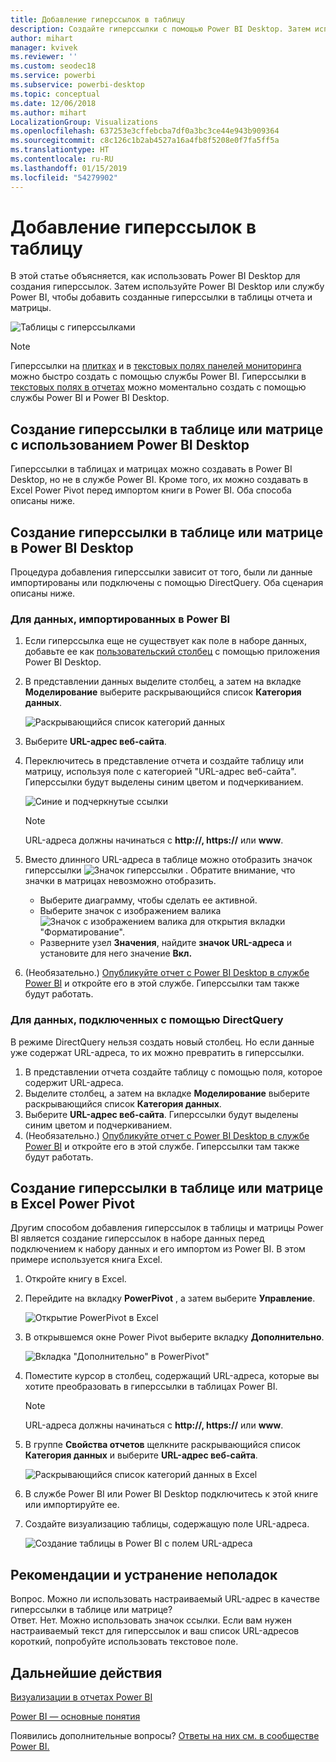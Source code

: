 ```yaml
---
title: Добавление гиперссылок в таблицу
description: Создайте гиперссылки с помощью Power BI Desktop. Затем используйте Power BI Desktop или службу Power BI, чтобы добавить созданные гиперссылки в таблицы отчета и матрицы.
author: mihart
manager: kvivek
ms.reviewer: ''
ms.custom: seodec18
ms.service: powerbi
ms.subservice: powerbi-desktop
ms.topic: conceptual
ms.date: 12/06/2018
ms.author: mihart
LocalizationGroup: Visualizations
ms.openlocfilehash: 637253e3cffebcba7df0a3bc3ce44e943b909364
ms.sourcegitcommit: c8c126c1b2ab4527a16a4fb8f5208e0f7fa5ff5a
ms.translationtype: HT
ms.contentlocale: ru-RU
ms.lasthandoff: 01/15/2019
ms.locfileid: "54279902"
---
```

# <a name="add-hyperlinks-to-a-table"></a>Добавление гиперссылок в таблицу
В этой статье объясняется, как использовать Power BI Desktop для создания гиперссылок. Затем используйте Power BI Desktop или службу Power BI, чтобы добавить созданные гиперссылки в таблицы отчета и матрицы. 

![Таблицы с гиперссылками](media/power-bi-hyperlinks-in-tables/hyperlinkedtable.png)

> [!NOTE]
> Гиперссылки на [плитках](service-dashboard-edit-tile.md) и в [текстовых полях панелей мониторинга](service-dashboard-add-widget.md) можно быстро создать с помощью службы Power BI. Гиперссылки в [текстовых полях в отчетах](service-add-hyperlink-to-text-box.md) можно моментально создать с помощью службы Power BI и Power BI Desktop.
> 
> 

## <a name="to-create-a-hyperlink-in-a-table-or-matrix-using-power-bi-desktop"></a>Создание гиперссылки в таблице или матрице с использованием Power BI Desktop
Гиперссылки в таблицах и матрицах можно создавать в Power BI Desktop, но не в службе Power BI. Кроме того, их можно создавать в Excel Power Pivot перед импортом книги в Power BI. Оба способа описаны ниже.

## <a name="create-a-table-or-matrix-hyperlink-in-power-bi-desktop"></a>Создание гиперссылки в таблице или матрице в Power BI Desktop
Процедура добавления гиперссылки зависит от того, были ли данные импортированы или подключены с помощью DirectQuery. Оба сценария описаны ниже.

### <a name="for-data-imported-into-power-bi"></a>Для данных, импортированных в Power BI
1. Если гиперссылка еще не существует как поле в наборе данных, добавьте ее как [пользовательский столбец](desktop-common-query-tasks.md) с помощью приложения Power BI Desktop.
2. В представлении данных выделите столбец, а затем на вкладке **Моделирование** выберите раскрывающийся список **Категория данных**.
   
    ![Раскрывающийся список категорий данных](media/power-bi-hyperlinks-in-tables/pbi_data_category.png)
3. Выберите **URL-адрес веб-сайта**.
4. Переключитесь в представление отчета и создайте таблицу или матрицу, используя поле с категорией "URL-адрес веб-сайта". Гиперссылки будут выделены синим цветом и подчеркиванием.

    ![Синие и подчеркнутые ссылки](media/power-bi-hyperlinks-in-tables/power-bi-table-with-hyperlinks2.png)

    > [!NOTE]
    > URL-адреса должны начинаться с **http://, https://** или **www**.
    >
   
1. Вместо длинного URL-адреса в таблице можно отобразить значок гиперссылки  ![Значок гиперссылки](media/power-bi-hyperlinks-in-tables/power-bi-hyperlink-icon.png) . Обратите внимание, что значки в матрицах невозможно отобразить.
   
   * Выберите диаграмму, чтобы сделать ее активной.
   * Выберите значок с изображением валика ![Значок с изображением валика](media/power-bi-hyperlinks-in-tables/power-bi-paintroller.png) для открытия вкладки "Форматирование".
   * Разверните узел **Значения**, найдите **значок URL-адреса** и установите для него значение **Вкл.**
6. (Необязательно.) [Опубликуйте отчет с Power BI Desktop в службе Power BI](guided-learning/publishingandsharing.yml?tutorial-step=2) и откройте его в этой службе. Гиперссылки там также будут работать.

### <a name="for-data-connected-with-directquery"></a>Для данных, подключенных с помощью DirectQuery
В режиме DirectQuery нельзя создать новый столбец.  Но если данные уже содержат URL-адреса, то их можно превратить в гиперссылки.

1. В представлении отчета создайте таблицу с помощью поля, которое содержит URL-адреса.
2. Выделите столбец, а затем на вкладке **Моделирование** выберите раскрывающийся список **Категория данных**.
3. Выберите **URL-адрес веб-сайта**. Гиперссылки будут выделены синим цветом и подчеркиванием.
4. (Необязательно.) [Опубликуйте отчет с Power BI Desktop в службе Power BI](guided-learning/publishingandsharing.yml?tutorial-step=2) и откройте его в этой службе. Гиперссылки там также будут работать.

## <a name="create-a-table-or-matrix-hyperlink-in-excel-power-pivot"></a>Создание гиперссылки в таблице или матрице в Excel Power Pivot
Другим способом добавления гиперссылок в таблицы и матрицы Power BI является создание гиперссылок в наборе данных перед подключением к набору данных и его импортом из Power BI. В этом примере используется книга Excel.

1. Откройте книгу в Excel.
2. Перейдите на вкладку **PowerPivot** , а затем выберите **Управление**.
   
   ![Открытие PowerPivot в Excel](media/power-bi-hyperlinks-in-tables/createhyperlinkinpowerpivot2.png)
1. В открывшемся окне Power Pivot выберите вкладку **Дополнительно**.
   
   ![Вкладка "Дополнительно" в PowerPivot"](media/power-bi-hyperlinks-in-tables/createhyperlinkinpowerpivot3.png)
4. Поместите курсор в столбец, содержащий URL-адреса, которые вы хотите преобразовать в гиперссылки в таблицах Power BI.
   
   > [!NOTE]
   > URL-адреса должны начинаться с **http://, https://** или **www**.
   > 
5. В группе **Свойства отчетов** щелкните раскрывающийся список **Категория данных** и выберите **URL-адрес веб-сайта**. 
   
   ![Раскрывающийся список категорий данных в Excel](media/power-bi-hyperlinks-in-tables/createhyperlinksnew.png)

6. В службе Power BI или Power BI Desktop подключитесь к этой книге или импортируйте ее.
7. Создайте визуализацию таблицы, содержащую поле URL-адреса.
   
   ![Создание таблицы в Power BI с полем URL-адреса](media/power-bi-hyperlinks-in-tables/hyperlinksintables.gif)

## <a name="considerations-and-troubleshooting"></a>Рекомендации и устранение неполадок
Вопрос. Можно ли использовать настраиваемый URL-адрес в качестве гиперссылки в таблице или матрице?    
Ответ. Нет. Можно использовать значок ссылки. Если вам нужен настраиваемый текст для гиперссылок и ваш список URL-адресов короткий, попробуйте использовать текстовое поле.


## <a name="next-steps"></a>Дальнейшие действия
[Визуализации в отчетах Power BI](visuals/power-bi-report-visualizations.md)

[Power BI — основные понятия](consumer/end-user-basic-concepts.md)

Появились дополнительные вопросы? [Ответы на них см. в сообществе Power BI.](http://community.powerbi.com/)

